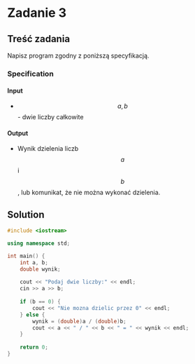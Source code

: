 # Zadanie 3

## Treść zadania

Napisz program zgodny z poniższą specyfikacją.

### Specification

#### Input

* $$a, b$$ - dwie liczby całkowite

#### Output

* Wynik dzielenia liczb $$a$$ i $$b$$, lub komunikat, że nie można wykonać dzielenia.

## Solution

```cpp
#include <iostream>

using namespace std;

int main() {
    int a, b;
    double wynik;
    
    cout << "Podaj dwie liczby:" << endl;
    cin >> a >> b;
    
    if (b == 0) {
        cout << "Nie mozna dzielic przez 0" << endl;
    } else {
        wynik = (double)a / (double)b;
        cout << a << " / " << b << " = " << wynik << endl;
    }
    
    return 0;
}
```
